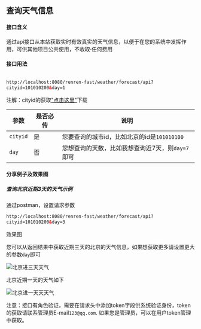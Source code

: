 ## 查询天气信息

#### 接口含义

通过api接口从本站获取实时有效真实的天气信息，以便于在您的系统中发挥作用，可供其他项目公共使用，不收取·任何费用

#### 接口用法
```html

http://localhost:8080/renren-fast/weather/forecast/api?
cityid=101010200&day=1

```
注解：cityid的获取["点击这里"](/md/file/cityList.csv)下载

| 参数              | 是否必传 | 说明                                                                                                                           |
|-----------------| --- |------------------------------------------------------------------------------------------------------------------------------|
| `cityid`        | 是 | 您要查询的城市id，比如北京的id是`101010100`                                                                                                  |
| `day`           | 否 | 您想查询的天数，比如我想查询近7天，则`day=7`即可                                                                                                   |

#### 分享例子及效果图

##### 查询北京近期3天的天气示例

通过postman，设置请求参数

```html
http://localhost:8080/renren-fast/weather/forecast/api?
cityid=101010200&day=3
```

效果图

您可以从返回结果中获取近期三天的北京的天气信息，如果想获取更多请设置更大的参数`day`即可

![北京进三天天气](
/md/img/1.png)

北京近期一天的天气如下


![北京进一天天天气](
/md/img/2.png)


注意：接口有角色验证，需要在请求头中添加token字段供系统验证身份，token的获取请联系管理员E-mail`123@qq.com`.
如果您是管理员，可以在用户token管理中获取。
